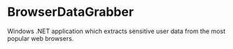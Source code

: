# BrowserDataGrabber
Windows .NET application which extracts sensitive user data from the most popular web browsers.
